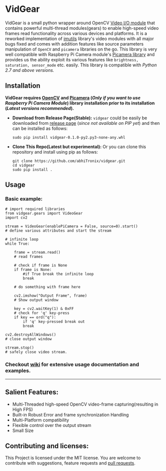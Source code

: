 # VidGear

VidGear is a small python wrapper around OpenCV [Video I/O module](https://docs.opencv.org/master/d0/da7/videoio_overview.html) that contains powerful multi-thread modules(gears) to enable high-speed video frames read functionality across various devices and platforms. It is a reworked implementation of [imutils](https://github.com/jrosebr1/imutils) library's video modules with all major bugs fixed and comes with addition features like source parameters manipulation of `OpenCV` and `picamera` libraries on the go. This library is very well compatible with Raspberry Pi Camera module's [Picamera library](http://picamera.readthedocs.io/) and provides us the ability exploit its various features like `brightness, saturation, sensor_mode` etc. easily. This library is compatible with *Python 2.7 and above versions.*


## Installation
**VidGear requires [OpenCV](https://www.pyimagesearch.com/2018/05/28/ubuntu-18-04-how-to-install-opencv/) and [Picamera](https://picamera.readthedocs.io/en/release-1.13/install.html) (*Only if you want to use Raspberry Pi Camera Module*) library installation prior to its installation (*Latest versions recommended*).**

- **Download from Release Page(Stable):** `vidgear` could be easily be downloaded from [release page](https://github.com/abhiTronix/vidgear/releases) (*since not available on PIP yet*) and then can be installed as follows:
  ```
  sudo pip install vidgear-0.1.0-py2.py3-none-any.whl
  ```
- **Clone This Repo(Latest but experimental):** Or you can clone this repository and install using pip as follows:
  ```
  git clone https://github.com/abhiTronix/vidgear.git
  cd vidgear
  sudo pip install .
  ```

## Usage

### Basic example:

```
# import required libraries
from vidgear.gears import VideoGear
import cv2

stream = VideoGear(enablePiCamera = False, source=0).start() 
# define various attributes and start the stream

# infinite loop
while True:
	
	frame = stream.read()
	# read frames

	# check if frame is None
	if frame is None:
		#if True break the infinite loop
		break
	
	# do something with frame here
	
	cv2.imshow("Output Frame", frame)
	# Show output window

	key = cv2.waitKey(1) & 0xFF
	# check for 'q' key-press
	if key == ord("q"):
		if 'q' key-pressed break out
		break

cv2.destroyAllWindows()
# close output window

stream.stop()
# safely close video stream.
```
### Checkout [wiki](https://github.com/abhiTronix/vidgear/wiki/VidGear-Gears(Classes)) for extensive usage documentation and examples.

---

## Salient Features:
- Multi-Threaded high-speed OpenCV video-frame capturing(resulting in High FPS)
- Built-in Robust Error and frame synchronization Handling
- Multi-Platform compatibility
- Flexible control over the output stream
- Small Size 

## Contributing and licenses:
This Project is licensed under the MIT license. You are welcome to contribute with suggestions, feature requests and [pull requests](https://github.com/abhiTronix/vidgear/pulls).
